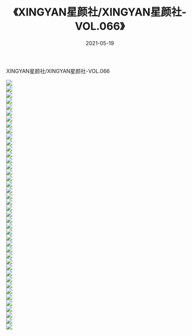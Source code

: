 ﻿---
layout: post
title:  《XINGYAN星颜社/XINGYAN星颜社-VOL.066》
date:   2021-05-19
img: http://pic.660000.xyz/1:/网络美图/2021/XINGYAN星颜社/XINGYAN星颜社-VOL.066/000.jpg
categories: [美女, 清纯, 唯美]
---

XINGYAN星颜社/XINGYAN星颜社-VOL.066

 ![](http://pic.660000.xyz/1:/网络美图/2021/XINGYAN星颜社/XINGYAN星颜社-VOL.066/001.jpg) <br>![](http://pic.660000.xyz/1:/网络美图/2021/XINGYAN星颜社/XINGYAN星颜社-VOL.066/002.jpg) <br>![](http://pic.660000.xyz/1:/网络美图/2021/XINGYAN星颜社/XINGYAN星颜社-VOL.066/003.jpg) <br>![](http://pic.660000.xyz/1:/网络美图/2021/XINGYAN星颜社/XINGYAN星颜社-VOL.066/004.jpg) <br>![](http://pic.660000.xyz/1:/网络美图/2021/XINGYAN星颜社/XINGYAN星颜社-VOL.066/005.jpg) <br>![](http://pic.660000.xyz/1:/网络美图/2021/XINGYAN星颜社/XINGYAN星颜社-VOL.066/006.jpg) <br>![](http://pic.660000.xyz/1:/网络美图/2021/XINGYAN星颜社/XINGYAN星颜社-VOL.066/007.jpg) <br>![](http://pic.660000.xyz/1:/网络美图/2021/XINGYAN星颜社/XINGYAN星颜社-VOL.066/008.jpg) <br>![](http://pic.660000.xyz/1:/网络美图/2021/XINGYAN星颜社/XINGYAN星颜社-VOL.066/009.jpg) <br>![](http://pic.660000.xyz/1:/网络美图/2021/XINGYAN星颜社/XINGYAN星颜社-VOL.066/010.jpg) <br>![](http://pic.660000.xyz/1:/网络美图/2021/XINGYAN星颜社/XINGYAN星颜社-VOL.066/011.jpg) <br>![](http://pic.660000.xyz/1:/网络美图/2021/XINGYAN星颜社/XINGYAN星颜社-VOL.066/012.jpg) <br>![](http://pic.660000.xyz/1:/网络美图/2021/XINGYAN星颜社/XINGYAN星颜社-VOL.066/013.jpg) <br>![](http://pic.660000.xyz/1:/网络美图/2021/XINGYAN星颜社/XINGYAN星颜社-VOL.066/014.jpg) <br>![](http://pic.660000.xyz/1:/网络美图/2021/XINGYAN星颜社/XINGYAN星颜社-VOL.066/015.jpg) <br>![](http://pic.660000.xyz/1:/网络美图/2021/XINGYAN星颜社/XINGYAN星颜社-VOL.066/016.jpg) <br>![](http://pic.660000.xyz/1:/网络美图/2021/XINGYAN星颜社/XINGYAN星颜社-VOL.066/017.jpg) <br>![](http://pic.660000.xyz/1:/网络美图/2021/XINGYAN星颜社/XINGYAN星颜社-VOL.066/018.jpg) <br>![](http://pic.660000.xyz/1:/网络美图/2021/XINGYAN星颜社/XINGYAN星颜社-VOL.066/019.jpg) <br>![](http://pic.660000.xyz/1:/网络美图/2021/XINGYAN星颜社/XINGYAN星颜社-VOL.066/020.jpg) <br>![](http://pic.660000.xyz/1:/网络美图/2021/XINGYAN星颜社/XINGYAN星颜社-VOL.066/021.jpg) <br>![](http://pic.660000.xyz/1:/网络美图/2021/XINGYAN星颜社/XINGYAN星颜社-VOL.066/022.jpg) <br>![](http://pic.660000.xyz/1:/网络美图/2021/XINGYAN星颜社/XINGYAN星颜社-VOL.066/023.jpg) <br>![](http://pic.660000.xyz/1:/网络美图/2021/XINGYAN星颜社/XINGYAN星颜社-VOL.066/024.jpg) <br>![](http://pic.660000.xyz/1:/网络美图/2021/XINGYAN星颜社/XINGYAN星颜社-VOL.066/025.jpg) <br>![](http://pic.660000.xyz/1:/网络美图/2021/XINGYAN星颜社/XINGYAN星颜社-VOL.066/026.jpg) <br>![](http://pic.660000.xyz/1:/网络美图/2021/XINGYAN星颜社/XINGYAN星颜社-VOL.066/027.jpg) <br>![](http://pic.660000.xyz/1:/网络美图/2021/XINGYAN星颜社/XINGYAN星颜社-VOL.066/028.jpg) <br>![](http://pic.660000.xyz/1:/网络美图/2021/XINGYAN星颜社/XINGYAN星颜社-VOL.066/029.jpg) <br>![](http://pic.660000.xyz/1:/网络美图/2021/XINGYAN星颜社/XINGYAN星颜社-VOL.066/030.jpg) <br>![](http://pic.660000.xyz/1:/网络美图/2021/XINGYAN星颜社/XINGYAN星颜社-VOL.066/031.jpg) <br>![](http://pic.660000.xyz/1:/网络美图/2021/XINGYAN星颜社/XINGYAN星颜社-VOL.066/032.jpg) <br>![](http://pic.660000.xyz/1:/网络美图/2021/XINGYAN星颜社/XINGYAN星颜社-VOL.066/033.jpg) <br>![](http://pic.660000.xyz/1:/网络美图/2021/XINGYAN星颜社/XINGYAN星颜社-VOL.066/034.jpg) <br>![](http://pic.660000.xyz/1:/网络美图/2021/XINGYAN星颜社/XINGYAN星颜社-VOL.066/035.jpg) <br>![](http://pic.660000.xyz/1:/网络美图/2021/XINGYAN星颜社/XINGYAN星颜社-VOL.066/036.jpg) <br>![](http://pic.660000.xyz/1:/网络美图/2021/XINGYAN星颜社/XINGYAN星颜社-VOL.066/037.jpg) <br>![](http://pic.660000.xyz/1:/网络美图/2021/XINGYAN星颜社/XINGYAN星颜社-VOL.066/038.jpg) <br>![](http://pic.660000.xyz/1:/网络美图/2021/XINGYAN星颜社/XINGYAN星颜社-VOL.066/039.jpg) <br>![](http://pic.660000.xyz/1:/网络美图/2021/XINGYAN星颜社/XINGYAN星颜社-VOL.066/040.jpg) <br>![](http://pic.660000.xyz/1:/网络美图/2021/XINGYAN星颜社/XINGYAN星颜社-VOL.066/041.jpg) <br>![](http://pic.660000.xyz/1:/网络美图/2021/XINGYAN星颜社/XINGYAN星颜社-VOL.066/042.jpg) <br>